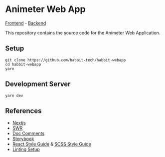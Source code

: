 # Animeter Web App
[Frontend](https://animeter.vercel.app/) - [Backend](https://animeter.herokuapp.com/)

This repository contains the source code for the Animeter Web Application.

## Setup

```
git clone https://github.com/habbit-tech/habbit-webapp
cd habbit-webapp
yarn
```

## Development Server

```
yarn dev
```

## References

-   [Nextjs](https://nextjs.org/docs/getting-started)
-   [SWR](https://swr.vercel.app/)
-   [Doc Comments](https://tsdoc.org/)
-   [Storybook](https://storybook.js.org/docs/react/get-started/introduction)
-   [React Style Guide](https://www.thenewboston.com/style-guide/react) & [SCSS Style Guide](https://www.thenewboston.com/style-guide/css)
-   [Linting Setup](https://robertcooper.me/post/using-eslint-and-prettier-in-a-typescript-project)
